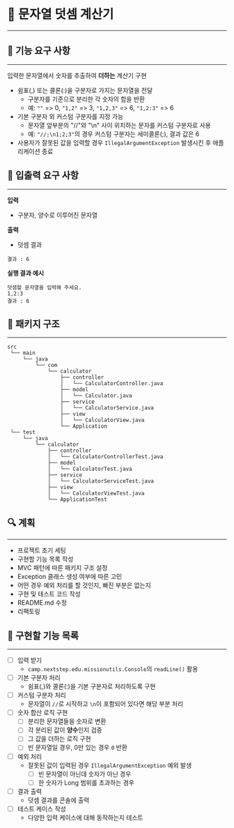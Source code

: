 # 🧮 문자열 덧셈 계산기
- - -

## 🚀 기능 요구 사항
- - -

입력한 문자열에서 숫자를 추출하여 **더하는** 계산기 구현

- 쉼표(,) 또는 콜론(:)을 구분자로 가지는 문자열을 전달
  - 구분자를 기준으로 분리한 각 숫자의 합을 반환
  - 예: `""` => 0, `"1,2"` => 3, `"1,2,3"` => 6, `"1,2:3"` => 6
- 기본 구분자 외 커스텀 구분자를 지정 가능
  - 문자열 앞부분의 "//"와 "\n" 사이 위치하는 문자를 커스텀 구분자로 사용 
  - 예: `"//;\n1;2;3"`의 경우 커스텀 구분자는 세미콜론(;), 결과 값은 6
- 사용자가 잘못된 값을 입력할 경우 `IllegalArgumentException` 발생시킨 후 애플리케이션 종료

## 📡 입출력 요구 사항
- - -

**입력**
- 구분자, 양수로 이루어진 문자열

**출력**
- 덧셈 결과
```
결과 : 6
```
**실행 결과 예시**
```
덧셈할 문자열을 입력해 주세요.
1,2:3
결과 : 6
```

## 📂 패키지 구조
- - -

```
src
 └── main
     └── java
         └── com
             └── calculator
                 ├── controller
                 │   └── CalculatorController.java
                 ├── model
                 │   └── Calculator.java
                 ├── service
                 │   └── CalculatorService.java
                 ├── view
                 │   └── CalculatorView.java
                 └── Application
 └── test
     └── java
         └── calculator
             ├── controller
             │   └── CalculatorControllerTest.java
             ├── model
             │   └── CalculatorTest.java
             ├── service
             │   └── CalculatorServiceTest.java
             ├── view
             │   └── CalculatorViewTest.java
             └── ApplicationTest

```


## 🔍 계획
- - -

- 프로젝트 초기 세팅
- 구현할 기능 목록 작성
- MVC 패턴에 따른 패키지 구조 설정
- Exception 클래스 생성 여부에 따른 고민
- 어떤 경우 예외 처리를 할 것인지, 빠진 부분은 없는지
- 구현 및 테스트 코드 작성
- README.md 수정
- 리팩토링

## 📝 구현할 기능 목록
- - -

- [ ] 입력 받기 
  - `camp.nextstep.edu.missionutils.Console`의 `readLine()` 활용
- [ ] 기본 구분자 처리
  - 쉼표(,)와 콜론(:)을 기본 구분자로 처리하도록 구현
- [ ] 커스텀 구분자 처리
  - 문자열이 `//`로 시작하고 `\n`이 포함되어 있다면 해당 부분 처리
- [ ] 숫자 합산 로직 구현
  - [ ] 분리한 문자열들을 숫자로 변환
  - [ ] 각 분리된 값이 **양수**인지 검증
  - [ ] 그 값을 더하는 로직 구현
  - [ ] 빈 문자열일 경우, 0만 있는 경우 `0` 반환
- [ ] 예외 처리
  - 잘못된 값이 입력된 경우 `IllegalArgumentException` 예외 발생
    - [ ] 빈 문자열이 아닌데 숫자가 아닌 경우
    - [ ] 한 숫자가 Long 범위를 초과하는 경우
- [ ] 결과 출력
  - 덧셈 결과를 콘솔에 출력
- [ ] 테스트 케이스 작성
  - 다양한 입력 케이스에 대해 동작하는지 테스트